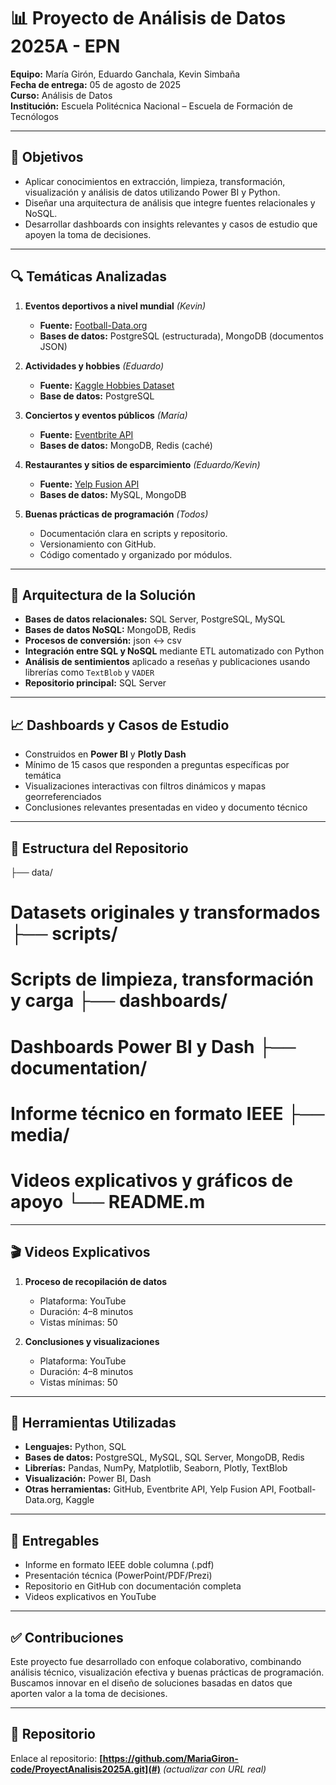 # 📊 Proyecto de Análisis de Datos 2025A - EPN

**Equipo:** María Girón, Eduardo Ganchala, Kevin Simbaña  
**Fecha de entrega:** 05 de agosto de 2025  
**Curso:** Análisis de Datos  
**Institución:** Escuela Politécnica Nacional – Escuela de Formación de Tecnólogos  

---

## 🎯 Objetivos

- Aplicar conocimientos en extracción, limpieza, transformación, visualización y análisis de datos utilizando Power BI y Python.
- Diseñar una arquitectura de análisis que integre fuentes relacionales y NoSQL.
- Desarrollar dashboards con insights relevantes y casos de estudio que apoyen la toma de decisiones.

---

## 🔍 Temáticas Analizadas

1. **Eventos deportivos a nivel mundial** *(Kevin)*  
   - **Fuente:** [Football-Data.org](https://www.football-data.org/)  
   - **Bases de datos:** PostgreSQL (estructurada), MongoDB (documentos JSON)  

2. **Actividades y hobbies** *(Eduardo)*  
   - **Fuente:** [Kaggle Hobbies Dataset](https://www.kaggle.com/datasets)  
   - **Base de datos:** PostgreSQL  

3. **Conciertos y eventos públicos** *(María)*  
   - **Fuente:** [Eventbrite API](https://www.eventbrite.com/platform/api)  
   - **Bases de datos:** MongoDB, Redis (caché)  

4. **Restaurantes y sitios de esparcimiento** *(Eduardo/Kevin)*  
   - **Fuente:** [Yelp Fusion API](https://www.yelp.com/developers/documentation/v3)  
   - **Bases de datos:** MySQL, MongoDB  

5. **Buenas prácticas de programación** *(Todos)*  
   - Documentación clara en scripts y repositorio.  
   - Versionamiento con GitHub.  
   - Código comentado y organizado por módulos.

---

## 🧩 Arquitectura de la Solución

- **Bases de datos relacionales:** SQL Server, PostgreSQL, MySQL  
- **Bases de datos NoSQL:** MongoDB, Redis  
- **Procesos de conversión:** json ↔ csv  
- **Integración entre SQL y NoSQL** mediante ETL automatizado con Python  
- **Análisis de sentimientos** aplicado a reseñas y publicaciones usando librerías como `TextBlob` y `VADER`  
- **Repositorio principal:** SQL Server  

---

## 📈 Dashboards y Casos de Estudio

- Construidos en **Power BI** y **Plotly Dash**  
- Mínimo de 15 casos que responden a preguntas específicas por temática  
- Visualizaciones interactivas con filtros dinámicos y mapas georreferenciados  
- Conclusiones relevantes presentadas en video y documento técnico

---

## 📂 Estructura del Repositorio
├── data/                  
# Datasets originales y transformados ├── scripts/              
# Scripts de limpieza, transformación y carga ├── dashboards/            
# Dashboards Power BI y Dash ├── documentation/        
# Informe técnico en formato IEEE ├── media/                 
# Videos explicativos y gráficos de apoyo └── README.m


---

## 🎬 Videos Explicativos

1. **Proceso de recopilación de datos**  
   - Plataforma: YouTube  
   - Duración: 4–8 minutos  
   - Vistas mínimas: 50  

2. **Conclusiones y visualizaciones**  
   - Plataforma: YouTube  
   - Duración: 4–8 minutos  
   - Vistas mínimas: 50  

---

## 📎 Herramientas Utilizadas

- **Lenguajes:** Python, SQL  
- **Bases de datos:** PostgreSQL, MySQL, SQL Server, MongoDB, Redis  
- **Librerías:** Pandas, NumPy, Matplotlib, Seaborn, Plotly, TextBlob  
- **Visualización:** Power BI, Dash  
- **Otras herramientas:** GitHub, Eventbrite API, Yelp Fusion API, Football-Data.org, Kaggle  

---

## 🚀 Entregables

- Informe en formato IEEE doble columna (.pdf)  
- Presentación técnica (PowerPoint/PDF/Prezi)  
- Repositorio en GitHub con documentación completa  
- Videos explicativos en YouTube  

---

## ✅ Contribuciones

Este proyecto fue desarrollado con enfoque colaborativo, combinando análisis técnico, visualización efectiva y buenas prácticas de programación. Buscamos innovar en el diseño de soluciones basadas en datos que aporten valor a la toma de decisiones.

---

## 🔗 Repositorio

Enlace al repositorio: **[https://github.com/MariaGiron-code/ProyectAnalisis2025A.git](#)** *(actualizar con URL real)*

